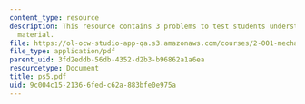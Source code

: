 ```yaml
---
content_type: resource
description: This resource contains 3 problems to test students understanding of course
  material.
file: https://ol-ocw-studio-app-qa.s3.amazonaws.com/courses/2-001-mechanics-materials-i-fall-2006/9c004c1521366fedc62a883bfe0e975a_ps5.pdf
file_type: application/pdf
parent_uid: 3fd2eddb-56db-4352-d2b3-b96862a1a6ea
resourcetype: Document
title: ps5.pdf
uid: 9c004c15-2136-6fed-c62a-883bfe0e975a
---
```

